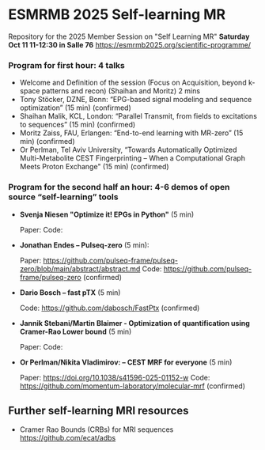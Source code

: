 # ESMRMB 2025 Self-learning MR
Repository for the 2025 Member Session on "Self Learning MR"
**Saturday Oct 11  11-12:30 in Salle 76**
https://esmrmb2025.org/scientific-programme/

### Program for first hour: 4 talks
- Welcome and Definition of the session (Focus on Acquisition, beyond k-space patterns and recon) (Shaihan and Moritz) 2 mins
- Tony Stöcker, DZNE, Bonn: “EPG-based signal modeling and sequence optimization” (15 min) (confirmed)
- Shaihan Malik, KCL, London: “Parallel Transmit, from fields to excitations to sequences” (15 min) (confirmed)
- Moritz Zaiss, FAU, Erlangen: “End-to-end learning with MR-zero” (15 min) (confirmed)
- Or Perlman, Tel Aviv University, “Towards Automatically Optimized Multi-Metabolite CEST Fingerprinting – When a Computational Graph Meets Proton Exchange" (15 min) (confirmed)

### Program for the second half an hour: 4-6 demos of open source “self-learning” tools

- **Svenja Niesen  "Optimize it! EPGs in Python"** (5 min)

  Paper: Code:
  
- **Jonathan Endes – Pulseq-zero** (5 min):
  
  Paper: https://github.com/pulseq-frame/pulseq-zero/blob/main/abstract/abstract.md Code: https://github.com/pulseq-frame/pulseq-zero  (confirmed)
  
- **Dario Bosch – fast pTX** (5 min)

  Code: https://github.com/dabosch/FastPtx  (confirmed)
  
- **Jannik Stebani/Martin Blaimer - Optimization of quantification using Cramer-Rao Lower bound** (5 min)

   Paper: Code:
  
- **Or Perlman/Nikita Vladimirov: – CEST MRF for everyone** (5 min)

  Paper:  https://doi.org/10.1038/s41596-025-01152-w  Code:  https://github.com/momentum-laboratory/molecular-mrf  (confirmed)



 ## Further self-learning MRI resources

-  Cramer Rao Bounds (CRBs) for MRI sequences   https://github.com/ecat/adbs

